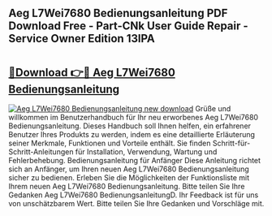 ## Aeg L7Wei7680 Bedienungsanleitung PDF Download Free - Part-CNk User Guide Repair - Service Owner Edition 13lPA

# <h2><a href="http://df1x9s2.blite.top/?on=Aeg+L7Wei7680+Bedienungsanleitung">🔗Download 👉🔴 Aeg L7Wei7680 Bedienungsanleitung</a></h2>

[![Aeg L7Wei7680 Bedienungsanleitung new download](https://i.imgur.com/lujVjoI.png)](http://df1x9s2.blite.top/?on=Aeg+L7Wei7680+Bedienungsanleitung)
Grüße und willkommen im Benutzerhandbuch für Ihr neu erworbenes Aeg L7Wei7680 Bedienungsanleitung. Dieses Handbuch soll Ihnen helfen, ein erfahrener Benutzer Ihres Produkts zu werden, indem es eine detaillierte Erläuterung seiner Merkmale, Funktionen und Vorteile enthält. Sie finden Schritt-für-Schritt-Anleitungen für Installation, Verwendung, Wartung und Fehlerbehebung. Bedienungsanleitung für Anfänger Diese Anleitung richtet sich an Anfänger, um Ihren neuen Aeg L7Wei7680 Bedienungsanleitung sicher zu bedienen. Erleben Sie die Möglichkeiten der Funktionsliste mit Ihrem neuen Aeg L7Wei7680 Bedienungsanleitung. Bitte teilen Sie Ihre Gedanken Aeg L7Wei7680 BedienungsanleitungD. Ihr Feedback ist für uns von unschätzbarem Wert. Bitte teilen Sie Ihre Gedanken und Vorschläge mit.
